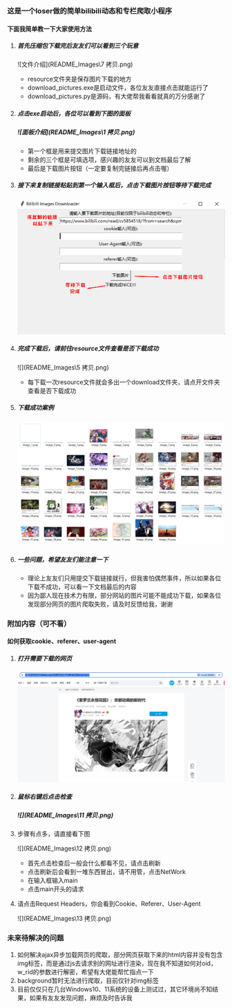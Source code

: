 ### 这是一个loser做的简单bilibili动态和专栏爬取小程序

#### 下面我简单教一下大家使用方法

1. ##### 首先压缩包下载完后友友们可以看到三个玩意

   ![文件介绍](README_Images\7 拷贝.png)

   + resource文件夹是保存图片下载的地方
   + download_pictures.exe是启动文件，各位友友直接点击就能运行了
   + download_pictures.py是源码，有大佬帮我看看就真的万分感谢了

   

2. ##### 点击exe启动后，各位可以看到下图的面板

   ##### ![面板介绍](README_Images\1 拷贝.png)

   + 第一个框是用来提交图片下载链接地址的
   + 剩余的三个框是可填选项，感兴趣的友友可以到文档最后了解
   + 最后是下载图片按钮（一定要复制完链接后再点击喔）



3. ##### 接下来复制链接粘贴到第一个输入框后，点击下载图片按钮等待下载完成

   ![演示图片](README_Images\2拷贝.png)



4. ##### 完成下载后，请前往resource文件查看是否下载成功

   ![](README_Images\5 拷贝.png)

   + 每下载一次resource文件就会多出一个download文件夹，请点开文件夹查看是否下载成功



5. ##### 下载成功案例

   ![](README_Images\6.png)



6. ##### 一些问题，希望友友们能注意一下

   + 理论上友友们只用提交下载链接就行，但我害怕偶然事件，所以如果各位下载不成功，可以看一下文档最后的内容
   + 因为鄙人现在技术力有限，部分网站的图片可能不能成功下载，如果各位发现部分网页的图片爬取失败，请及时反馈给我，谢谢





### 附加内容（可不看）

#### 如何获取cookie、referer、user-agent

1. ##### 打开需要下载的网页

   ![](README_Images\10.png)

   

2. ##### 鼠标右键后点击检查

   ##### ![](README_Images\11 拷贝.png)



3. 步骤有点多，请直接看下图	

   ![](README_Images\12 拷贝.png)

   + 首先点击检查后一般会什么都看不见，请点击刷新
   + 点击刷新后会看到一堆东西冒出，请不用管，点击NetWork
   + 在输入框输入main
   + 点击main开头的请求



4. 请点击Request Headers，你会看到Cookie、Referer、User-Agent

   ![](README_Images\13 拷贝.png)







### 未来待解决的问题

1. 如何解决ajax异步加载网页的爬取，部分网页获取下来的html内容并没有包含img标签，而是通过js去请求别的网址进行渲染，现在我不知道如何对oid，w_rid的参数进行解密，希望有大佬能帮忙指点一下
2. background暂时无法进行爬取，目前仅针对img标签
3. 目前仅仅只在几台Windows10、11系统的设备上测试过，其它环境尚不知结果，如果有友友发现问题，麻烦及时告诉我

